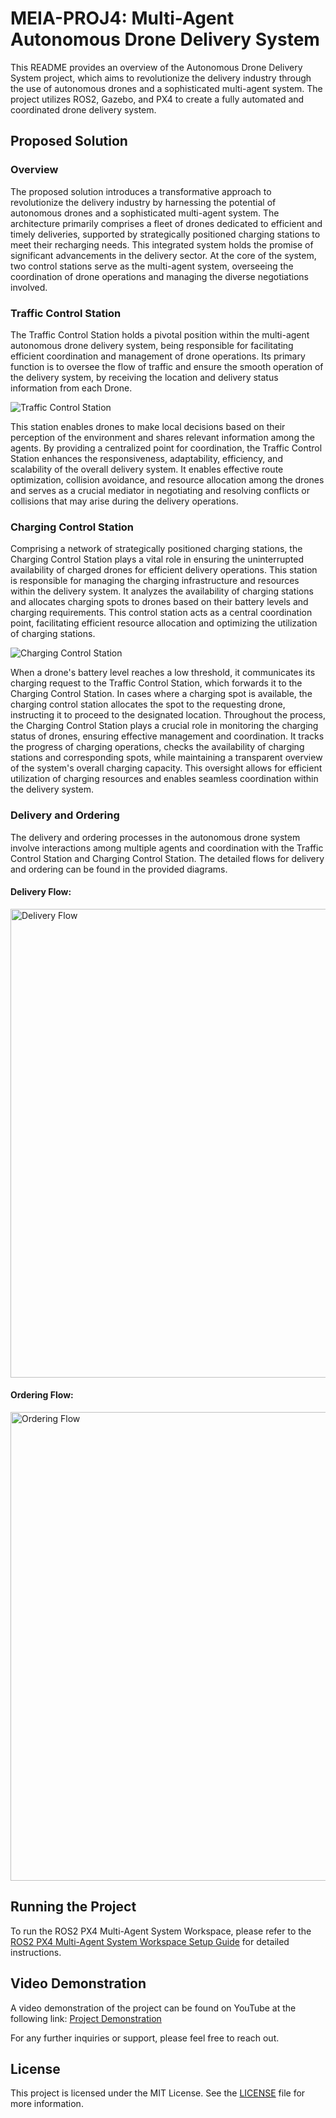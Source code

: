 # MEIA-PROJ4: Multi-Agent Autonomous Drone Delivery System 

This README provides an overview of the Autonomous Drone Delivery System project, which aims to revolutionize the delivery industry through the use of autonomous drones and a sophisticated multi-agent system. The project utilizes ROS2, Gazebo, and PX4 to create a fully automated and coordinated drone delivery system.

## Proposed Solution

### Overview
The proposed solution introduces a transformative approach to revolutionize the delivery industry by harnessing the potential of autonomous drones and a sophisticated multi-agent system. The architecture primarily comprises a fleet of drones dedicated to efficient and timely deliveries, supported by strategically positioned charging stations to meet their recharging needs. This integrated system holds the promise of significant advancements in the delivery sector. At the core of the system, two control stations serve as the multi-agent system, overseeing the coordination of drone operations and managing the diverse negotiations involved.

### Traffic Control Station
The Traffic Control Station holds a pivotal position within the multi-agent autonomous drone delivery system, being responsible for facilitating efficient coordination and management of drone operations. Its primary function is to oversee the flow of traffic and ensure the smooth operation of the delivery system, by receiving the location and delivery status information from each Drone.

![Traffic Control Station](./Documentação/Flow_Overview_Diagram.drawio.png)

This station enables drones to make local decisions based on their perception of the environment and shares relevant information among the agents. By providing a centralized point for coordination, the Traffic Control Station enhances the responsiveness, adaptability, efficiency, and scalability of the overall delivery system. It enables effective route optimization, collision avoidance, and resource allocation among the drones and serves as a crucial mediator in negotiating and resolving conflicts or collisions that may arise during the delivery operations.

### Charging Control Station
Comprising a network of strategically positioned charging stations, the Charging Control Station plays a vital role in ensuring the uninterrupted availability of charged drones for efficient delivery operations. This station is responsible for managing the charging infrastructure and resources within the delivery system. It analyzes the availability of charging stations and allocates charging spots to drones based on their battery levels and charging requirements. This control station acts as a central coordination point, facilitating efficient resource allocation and optimizing the utilization of charging stations.

![Charging Control Station](./Documentação/MultiAgent_SD_ChargingMainFlow.png)

When a drone's battery level reaches a low threshold, it communicates its charging request to the Traffic Control Station, which forwards it to the Charging Control Station. In cases where a charging spot is available, the charging control station allocates the spot to the requesting drone, instructing it to proceed to the designated location. Throughout the process, the Charging Control Station plays a crucial role in monitoring the charging status of drones, ensuring effective management and coordination. It tracks the progress of charging operations, checks the availability of charging stations and corresponding spots, while maintaining a transparent overview of the system's overall charging capacity. This oversight allows for efficient utilization of charging resources and enables seamless coordination within the delivery system.

### Delivery and Ordering
The delivery and ordering processes in the autonomous drone system involve interactions among multiple agents and coordination with the Traffic Control Station and Charging Control Station. The detailed flows for delivery and ordering can be found in the provided diagrams.

#### Delivery Flow:
<img src="./Documentação/MultiAgent_SD_DeliveryFlow.png" alt="Delivery Flow" width="750"/>

#### Ordering Flow:
<img src="./Documentação/MultiAgent_SD_OrderMainFlow.png" alt="Ordering Flow" width="750"/>

## Running the Project

To run the ROS2 PX4 Multi-Agent System Workspace, please refer to the [ROS2 PX4 Multi-Agent System Workspace Setup Guide](./Setup/run_workspace_guide.md) for detailed instructions.

## Video Demonstration
A video demonstration of the project can be found on YouTube at the following link: [Project Demonstration](https://www.youtube.com/watch?v=3jpfwbAEnbg)

For any further inquiries or support, please feel free to reach out.

## License

This project is licensed under the MIT License. See the [LICENSE](LICENSE) file for more information.

